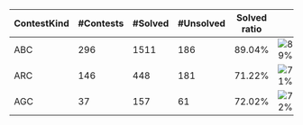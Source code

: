 | ContestKind | #Contests | #Solved | #Unsolved | Solved ratio | |
| - | - | - | - | - | - |
| ABC | 296 | 1511 | 186 | 89.04% | ![89%](https://progress-bar.dev/89?title=Solved) |
| ARC | 146 | 448 | 181 | 71.22% | ![71%](https://progress-bar.dev/71?title=Solved) |
| AGC | 37 | 157 | 61 | 72.02% | ![72%](https://progress-bar.dev/72?title=Solved) |

